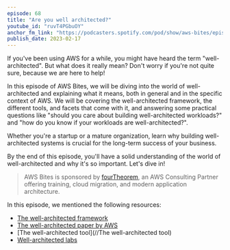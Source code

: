 ```yaml
---
episode: 68
title: "Are you well architected?"
youtube_id: "ruvT4PGbuOY"
anchor_fm_link: "https://podcasters.spotify.com/pod/show/aws-bites/episodes/68--Are-you-well-architected-e1up9rr"
publish_date: 2023-02-17
---
```


If you've been using AWS for a while, you might have heard the term "well-architected". But what does it really mean? Don't worry if you're not quite sure, because we are here to help!

In this episode of AWS Bites, we will be diving into the world of well-architected and explaining what it means, both in general and in the specific context of AWS. We will be covering the well-architected framework, the different tools, and facets that come with it, and answering some practical questions like "should you care about building well-architected workloads?" and "how do you know if your workloads are well-architected?".

Whether you're a startup or a mature organization, learn why building well-architected systems is crucial for the long-term success of your business.

By the end of this episode, you'll have a solid understanding of the world of well-architected and why it's so important. Let's dive in!

> AWS Bites is sponsored by [fourTheorem](https://fourtheorem.com/), an AWS Consulting Partner offering training, cloud migration, and modern application architecture.

In this episode, we mentioned the following resources:

- [The well-architected framework](https://aws.amazon.com/architecture/well-architected/)
- [The well-architected paper by AWS](https://docs.aws.amazon.com/wellarchitected/latest/framework/welcome.html)
- [The well-architected tool](//The well-architected tool)
- [Well-architected labs](https://www.wellarchitectedlabs.com/)
